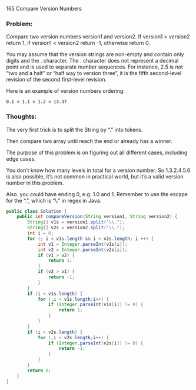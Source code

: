 165 Compare Version Numbers

### Problem:
Compare two version numbers version1 and version2.
If version1 > version2 return 1, if version1 < version2 return -1, otherwise return 0.

You may assume that the version strings are non-empty and contain only digits and the . character.
The . character does not represent a decimal point and is used to separate number sequences.
For instance, 2.5 is not “two and a half” or “half way to version three”, it is the fifth second-level revision of the second first-level revision.

Here is an example of version numbers ordering:
```
0.1 < 1.1 < 1.2 < 13.37
```

### Thoughts:

The very first trick is to split the String by “.” into tokens.

Then compare two array until reach the end or already has a winner.

The purpose of this problem is on figuring out all different cases, including edge cases.

You don’t know how many levels in total for a version number. So 1.3.2.4.5.6 is also possible, it’s not common in practical world, but it’s a valid version number in this problem.

Also. you could have ending 0, e.g. 1.0 and 1.
Remember to use the escape for the “.”, which is “\\.” in regex in Java.

```java
public class Solution {
    public int compareVersion(String version1, String version2) {
        String[] v1s = version1.split("\\.");
        String[] v2s = version2.split("\\.");
        int i = 0;
        for (; i < v1s.length && i < v2s.length; i ++) {
            int v1 = Integer.parseInt(v1s[i]);
            int v2 = Integer.parseInt(v2s[i]);
            if (v1 > v2) {
                return 1;
            }
            if (v2 > v1) {
                return -1;
            }
        }
        if (i < v1s.length) {
            for (;i < v1s.length;i++) {
                if (Integer.parseInt(v1s[i]) != 0) {
                    return 1;
                }
            }
        }
        if (i < v2s.length) {
            for (;i < v2s.length;i++) {
                if (Integer.parseInt(v2s[i]) != 0) {
                    return -1;
                }
            }
        }
        return 0;
    }
}
```